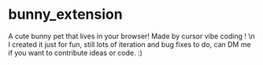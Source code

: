 # bunny_extension

A cute bunny pet that lives in your browser! Made by cursor vibe coding ! \n
I created it just for fun, still lots of iteration and bug fixes to do, can DM me if you want to contribute ideas or code. :)
